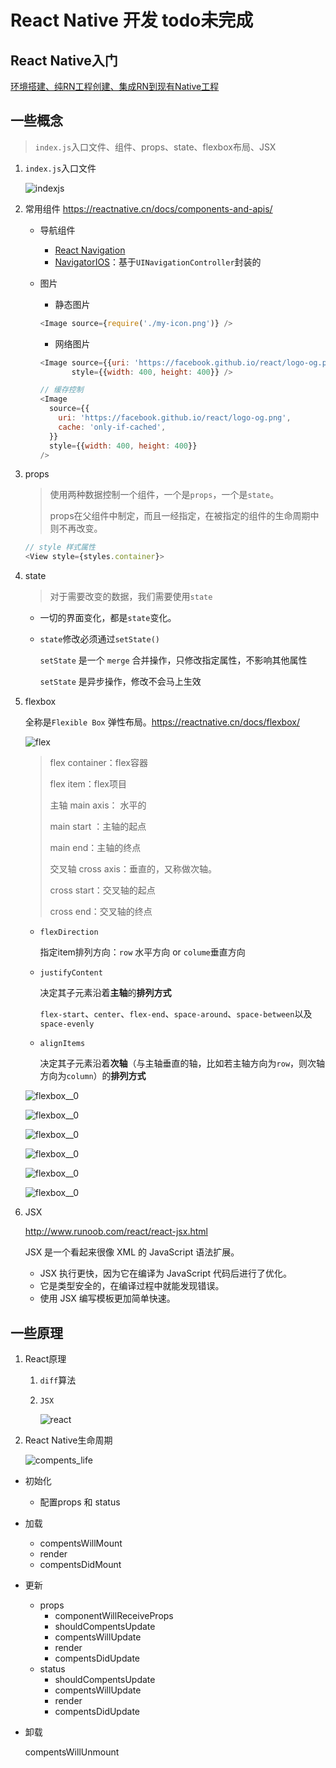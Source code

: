 # React Native 开发 todo未完成

## React Native入门

[环境搭建、纯RN工程创建、集成RN到现有Native工程](https://github.com/AllenSWB/notes/blob/master/docs/reactnative_tutorial_0.md)

## 一些概念

> `index.js`入口文件、组件、props、state、flexbox布局、JSX

1. `index.js`入口文件

   ![indexjs](https://github.com/AllenSWB/notes/blob/master/src/imgs/reactnative/indexjs.png)

2. 常用组件  https://reactnative.cn/docs/components-and-apis/

   + 导航组件
     + [React Navigation](https://reactnative.cn/docs/navigation#react-navigation)
     + [NavigatorIOS](https://reactnative.cn/docs/navigation#navigatorios)：基于`UINavigationController`封装的

   + 图片

     - 静态图片

     ```javascript
     <Image source={require('./my-icon.png')} />
     ```

     - 网络图片

     ```javascript
     <Image source={{uri: 'https://facebook.github.io/react/logo-og.png'}}
            style={{width: 400, height: 400}} />
     
     // 缓存控制
     <Image
       source={{
         uri: 'https://facebook.github.io/react/logo-og.png',
         cache: 'only-if-cached',
       }}
       style={{width: 400, height: 400}}
     />
     ```

3. props

   > 使用两种数据控制一个组件，一个是`props`，一个是`state`。
   >
   > props在父组件中制定，而且一经指定，在被指定的组件的生命周期中则不再改变。

   ```javascript
   // style 样式属性
   <View style={styles.container}> 
   ```

4. state

   > 对于需要改变的数据，我们需要使用`state`

   - 一切的界面变化，都是`state`变化。

   - `state`修改必须通过`setState()`	

     `setState` 是一个 `merge` 合并操作，只修改指定属性，不影响其他属性

     `setState` 是异步操作，修改不会马上生效

5. flexbox

   全称是`Flexible Box` 弹性布局。https://reactnative.cn/docs/flexbox/

   ![flex](https://github.com/AllenSWB/notes/blob/master/src/imgs/reactnative/flex.png)

   > flex container：flex容器
   >
   > flex item：flex项目
   >
   > 主轴 main axis： 水平的
   >
   > main start ：主轴的起点
   >
   > main end：主轴的终点
   >
   > 交叉轴 cross axis：垂直的，又称做次轴。
   >
   > cross start：交叉轴的起点
   >
   > cross end：交叉轴的终点

   - `flexDirection`

     指定item排列方向：`row` 水平方向 or `colume`垂直方向

   - `justifyContent`

     决定其子元素沿着**主轴**的**排列方式**

     `flex-start`、`center`、`flex-end`、`space-around`、`space-between`以及`space-evenly`

   - `alignItems`

     决定其子元素沿着**次轴**（与主轴垂直的轴，比如若主轴方向为`row`，则次轴方向为`column`）的**排列方式**

   ![flexbox__0](https://github.com/AllenSWB/notes/blob/master/src/imgs/reactnative/flexbox__0.jpg)

   ![flexbox__0](https://github.com/AllenSWB/notes/blob/master/src/imgs/reactnative/flexbox__1.jpg)

   ![flexbox__0](https://github.com/AllenSWB/notes/blob/master/src/imgs/reactnative/flexbox__2.jpg)

   ![flexbox__0](https://github.com/AllenSWB/notes/blob/master/src/imgs/reactnative/flexbox__3.jpg)

   ![flexbox__0](https://github.com/AllenSWB/notes/blob/master/src/imgs/reactnative/flexbox__4.jpg)

   ![flexbox__0](https://github.com/AllenSWB/notes/blob/master/src/imgs/reactnative/flexbox__5.jpg)

6. JSX

   http://www.runoob.com/react/react-jsx.html

   JSX 是一个看起来很像 XML 的 JavaScript 语法扩展。

   - JSX 执行更快，因为它在编译为 JavaScript 代码后进行了优化。
   - 它是类型安全的，在编译过程中就能发现错误。
   - 使用 JSX 编写模板更加简单快速。

## 一些原理

1. React原理

   1. `diff`算法

   2. `JSX`

      ![react](https://github.com/AllenSWB/notes/blob/master/src/imgs/reactnative/react_jsx.png)

2. React Native生命周期

   ![compents_life](https://github.com/AllenSWB/notes/blob/master/src/imgs/reactnative/compents_life.png)

- 初始化

  - 配置props 和 status

- 加载

  - compentsWillMount
  - render
  - compentsDidMount

- 更新

  - props
    - componentWillReceiveProps
    - shouldCompentsUpdate
    - compentsWillUpdate
    - render
    - compentsDidUpdate
  - status
    - shouldCompentsUpdate
    - compentsWillUpdate
    - render
    - compentsDidUpdate

- 卸载

  compentsWillUnmount